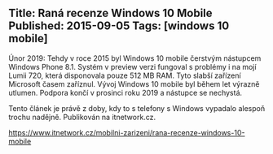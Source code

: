 Title: Raná recenze Windows 10 Mobile
Published: 2015-09-05
Tags: [windows 10 mobile]
---

Únor 2019: Tehdy v roce 2015 byl Windows 10 mobile čerstvým nástupcem Windows Phone 8.1. Systém v preview verzi fungoval s problémy i na mojí Lumii 720, která disponovala pouze 512 MB RAM. Tyto slabší zařízení Microsoft časem zaříznul. Vývoj Windows 10 mobile byl během let výrazně utlumen. Podpora končí v prosinci roku 2019 a nástupce se nechystá. 

Tento článek je právě z doby, kdy to s telefony s Windows vypadalo alespoň trochu nadějně.
Publikován na itnetwork.cz.

https://www.itnetwork.cz/mobilni-zarizeni/rana-recenze-windows-10-mobile